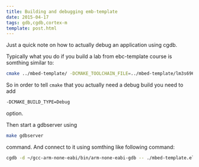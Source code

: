 ```yaml
---
title: Building and debugging emb-template
date: 2015-04-17
tags: gdb,cgdb,cortex-m
template: post.html
---
```


Just a quick note on how to actually debug an application using cgdb.

Typically what you do if you build a lab from ebc-template course is somthing similar to:

``` bash
cmake ../mbed-template/ -DCMAKE_TOOLCHAIN_FILE=../mbed-template/lm3s6965evb.cmake -DTOOLCHAIN_PATH=~/gcc-arm-none-eabi/bin -DQEMU_PATH=~/qemu-arm/bin
```

So in order to tell ```cmake``` that you actually need a debug build you need to add
``` bash
-DCMAKE_BUILD_TYPE=Debug
```
option.


Then start a gdbserver using

``` bash
make gdbserver
```
command. And connect to it using somthing like following command:

``` bash
cgdb -d ~/gcc-arm-none-eabi/bin/arm-none-eabi-gdb -- ./mbed-template.elf -ex "target remote :5022"
```

